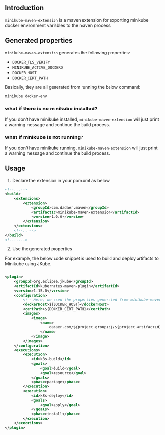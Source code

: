 ## Introduction
`minikube-maven-extension` is a maven extension for exporting minikube docker environment variables to the maven process.

## Generated properties

`minikube-maven-extension` generates the following properties:

- `DOCKER_TLS_VERIFY`
- `MINIKUBE_ACTIVE_DOCKERD`
- `DOCKER_HOST`
- `DOCKER_CERT_PATH`

Basically, they are all generated from running the below command:
```bash
minikube docker-env
```

### what if there is no minikube installed?

If you don't have minikube installed, `minikube-maven-extension` will just print a warning message and continue the build process. 

### what if minikube is not running?

If you don't have minikube running, `minikube-maven-extension` will just print a warning message and continue the build process. 

## Usage

1. Declare the extension in your pom.xml as below:

```xml
<!--...-->
<build>
    <extensions>
        <extension>
            <groupId>com.dadaer.maven</groupId>
            <artifactId>minikube-maven-extension</artifactId>
            <version>1.0.0</version>
        </extension>
    </extensions>
    <!--...-->
</build>
<!--...-->
```

2. Use the generated properties

For example, the below code snippet is used to build and deploy artifacts to Minikube using JKube.

```xml

<plugin>
    <groupId>org.eclipse.jkube</groupId>
    <artifactId>kubernetes-maven-plugin</artifactId>
    <version>1.15.0</version>
    <configuration>
        <!-- Here, we used the properties generated from minikube-maven-extension -->
        <dockerHost>${DOCKER_HOST}</dockerHost>
        <certPath>${DOCKER_CERT_PATH}</certPath>
        <images>
            <image>
                <name>
                    dadaer.com/${project.groupId}/${project.artifactId}:${project.version}
                </name>
            </image>
        </images>
    </configuration>
    <executions>
        <execution>
            <id>k8s-build</id>
            <goals>
                <goal>build</goal>
                <goal>resource</goal>
            </goals>
            <phase>package</phase>
        </execution>
        <execution>
            <id>k8s-deploy</id>
            <goals>
                <goal>apply</goal>
            </goals>
            <phase>install</phase>
        </execution>
    </executions>
</plugin>

```
